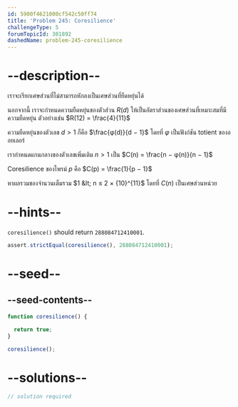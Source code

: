 ```yaml
---
id: 5900f4621000cf542c50ff74
title: 'Problem 245: Coresilience'
challengeType: 5
forumTopicId: 301892
dashedName: problem-245-coresilience
---
```


# --description--

เราจะเรียกเศษส่วนที่ไม่สามารถหักลงเป็นเศษส่วนที่ยืดหยุ่นได้

นอกจากนี้ เราจะกำหนดความยืดหยุ่นของตัวส่วน $R(d)$ ให้เป็นอัตราส่วนของเศษส่วนที่เหมาะสมที่มีความยืดหยุ่น ตัวอย่างเช่น $R(12) = \frac{4}{11}$

ความยืดหยุ่นของตัวเลข $d > 1$ ก็คือ $\frac{φ(d)}{d − 1}$ โดยที่ $φ$ เป็นฟังก์ชัน totient ของออยเลอร์

เรากำหนดแกนกลางของตัวเลขเพิ่มเติม $n > 1$ เป็น $C(n) = \frac{n − φ(n)}{n − 1}$

Coresilience ของไพรม์ $p$ คือ $C(p) = \frac{1}{p − 1}$

หาผลรวมของจำนวนเต็มรวม $1 &lt; n ≤ 2 × {10}^{11}$ โดยที่ $C(n)$ เป็นเศษส่วนหน่วย

# --hints--

`coresilience()` should return `288084712410001`.

```js
assert.strictEqual(coresilience(), 288084712410001);
```

# --seed--

## --seed-contents--

```js
function coresilience() {

  return true;
}

coresilience();
```

# --solutions--

```js
// solution required
```
